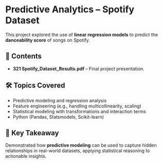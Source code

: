 # Predictive Analytics – Spotify Dataset

This project explored the use of **linear regression models** to predict the **danceability score** of songs on Spotify.

## 📂 Contents
- **321 Spotify_Dataset_Results.pdf** – Final project presentation.

## 🛠 Topics Covered
- Predictive modeling and regression analysis
- Feature engineering (e.g., handling multicollinearity, scaling)
- Statistical modeling with transformations and interaction terms
- Python (Pandas, Statsmodels, Scikit-learn)

## 🔑 Key Takeaway
Demonstrated how **predictive modeling** can be used to capture hidden relationships in real-world datasets, applying statistical reasoning to actionable insights.
